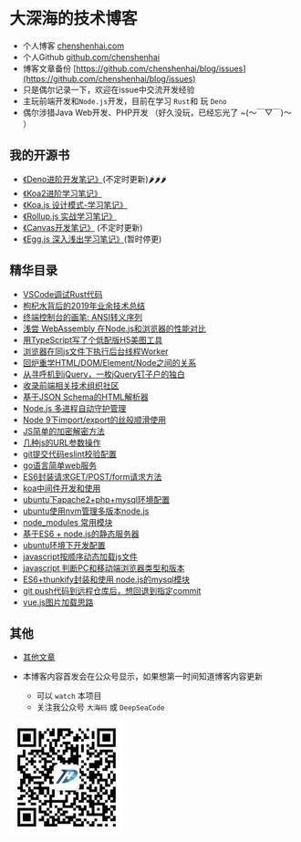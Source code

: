 # 大深海的技术博客

- 个人博客 [chenshenhai.com](https://chenshenhai.com)
- 个人Github [github.com/chenshenhai](https://github.com/chenshenhai)
- 博客文章备份 [https://github.com/chenshenhai/blog/issues](https://github.com/chenshenhai/blog/issues)
- 只是偶尔记录一下，欢迎在issue中交流开发经验
- 主玩前端开发和`Node.js`开发，目前在学习 `Rust`和 玩 `Deno`
- 偶尔涉猎Java Web开发、PHP开发 （好久没玩，已经忘光了  ~(～￣▽￣)～ ）

## 我的开源书

- [《Deno进阶开发笔记》](https://github.com/chenshenhai/deno_note)(不定时更新)🌶🌶🌶
- [《Koa2进阶学习笔记》](https://github.com/chenshenhai/koa2-note)
- [《Koa.js 设计模式-学习笔记》](https://github.com/chenshenhai/koajs-design-note)
- [《Rollup.js 实战学习笔记》](https://github.com/chenshenhai/rollupjs-note)
- [《Canvas开发笔记》](https://github.com/chenshenhai/canvas-note) (不定时更新)
- [《Egg.js 深入浅出学习笔记》](https://github.com/chenshenhai/eggjs-note)(暂时停更)


## 精华目录

- [VSCode调试Rust代码 ](https://github.com/chenshenhai/blog/issues/41)
- [枸杞水背后的2019年业余技术总结](https://www.github.com/chenshenhai/blog/issues/40)
- [终端控制台的画笔: ANSI转义序列](https://www.github.com/chenshenhai/blog/issues/39)
- [浅尝 WebAssembly 在Node.js和浏览器的性能对比](https://www.github.com/chenshenhai/blog/issues/38)
- [用TypeScript写了个低配版H5美图工具](https://www.github.com/chenshenhai/blog/issues/37)
- [浏览器在同js文件下执行后台线程Worker](https://www.github.com/chenshenhai/blog/issues/35)
- [回炉重学HTML/DOM/Element/Node之间的关系](https://www.github.com/chenshenhai/blog/issues/34)
- [从寻呼机到jQuery，一枚jQuery钉子户的独白](https://www.github.com/chenshenhai/blog/issues/33)
- [收录前端相关技术组织社区](https://www.github.com/chenshenhai/blog/issues/31)
- [基于JSON Schema的HTML解析器](https://www.github.com/chenshenhai/blog/issues/30)
- [Node.js 多进程自动守护管理](https://www.github.com/chenshenhai/blog/issues/29)
- [Node 9下import/export的丝般顺滑使用](https://www.github.com/chenshenhai/blog/issues/24)
- [JS简单的加密解密方法](https://www.github.com/chenshenhai/blog/issues/21)
- [几种js的URL参数操作](https://www.github.com/chenshenhai/blog/issues/20)
- [git提交代码eslint校验配置](https://www.github.com/chenshenhai/blog/issues/19)
- [go语言简单web服务](https://www.github.com/chenshenhai/blog/issues/18)
- [ES6封装请求GET/POST/form请求方法 ](https://www.github.com/chenshenhai/blog/issues/16)
- [koa中间件开发和使用 ](https://www.github.com/chenshenhai/blog/issues/15)
- [ubuntu下apache2+php+mysql环境配置 ](https://www.github.com/chenshenhai/blog/issues/13)
- [ubuntu使用nvm管理多版本node.js ](https://www.github.com/chenshenhai/blog/issues/12)
- [node_modules 常用模块 ](https://www.github.com/chenshenhai/blog/issues/11)
- [基于ES6 + node.js的静态服务器 ](https://www.github.com/chenshenhai/blog/issues/10)
- [ubuntu环境下开发配置 ](https://www.github.com/chenshenhai/blog/issues/9)
- [javascript按顺序动态加载js文件 ](https://www.github.com/chenshenhai/blog/issues/8)
- [javascript 判断PC和移动端浏览器类型和版本 ](https://www.github.com/chenshenhai/blog/issues/7)
- [ES6+thunkify封装和使用 node.js的mysql模块 ](https://www.github.com/chenshenhai/blog/issues/6)
- [git push代码到远程仓库后，想回退到指定commit ](https://www.github.com/chenshenhai/blog/issues/5)
- [vue.js图片加载思路 ](https://www.github.com/chenshenhai/blog/issues/4)

## 其他

- [其他文章 ](https://www.github.com/chenshenhai/blog/issues/)


- 本博客内容首发会在公众号显示，如果想第一时间知道博客内容更新
  - 可以 `watch` 本项目
  - 关注我公众号 `大海码` 或 `DeepSeaCode` 

![qrcode_for_gh_959d1c4d729a_258](./assets/qrcode.jpg)

